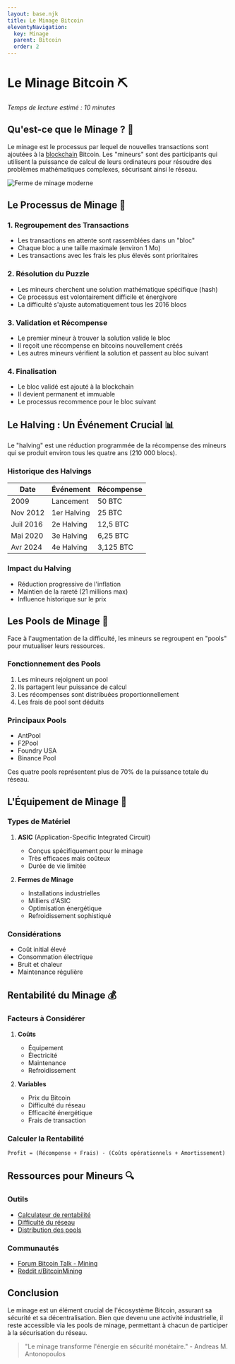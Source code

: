 ```yaml
---
layout: base.njk
title: Le Minage Bitcoin
eleventyNavigation:
  key: Minage
  parent: Bitcoin
  order: 2
---
```


# Le Minage Bitcoin ⛏️

*Temps de lecture estimé : 10 minutes*

## Qu'est-ce que le Minage ? 🤔

Le minage est le processus par lequel de nouvelles transactions sont ajoutées à la [blockchain](/glossary/#blockchain) Bitcoin. Les "mineurs" sont des participants qui utilisent la puissance de calcul de leurs ordinateurs pour résoudre des problèmes mathématiques complexes, sécurisant ainsi le réseau.

![Ferme de minage moderne](/assets/images/bitcoin/mining-farm.jpg)

## Le Processus de Minage 🔄

### 1. Regroupement des Transactions
- Les transactions en attente sont rassemblées dans un "bloc"
- Chaque bloc a une taille maximale (environ 1 Mo)
- Les transactions avec les frais les plus élevés sont prioritaires

### 2. Résolution du Puzzle
- Les mineurs cherchent une solution mathématique spécifique (hash)
- Ce processus est volontairement difficile et énergivore
- La difficulté s'ajuste automatiquement tous les 2016 blocs

### 3. Validation et Récompense
- Le premier mineur à trouver la solution valide le bloc
- Il reçoit une récompense en bitcoins nouvellement créés
- Les autres mineurs vérifient la solution et passent au bloc suivant

### 4. Finalisation
- Le bloc validé est ajouté à la blockchain
- Il devient permanent et immuable
- Le processus recommence pour le bloc suivant

## Le Halving : Un Événement Crucial 📊

Le "halving" est une réduction programmée de la récompense des mineurs qui se produit environ tous les quatre ans (210 000 blocs).

### Historique des Halvings
| Date | Événement | Récompense |
|------|-----------|------------|
| 2009 | Lancement | 50 BTC |
| Nov 2012 | 1er Halving | 25 BTC |
| Juil 2016 | 2e Halving | 12,5 BTC |
| Mai 2020 | 3e Halving | 6,25 BTC |
| Avr 2024 | 4e Halving | 3,125 BTC |

### Impact du Halving
- Réduction progressive de l'inflation
- Maintien de la rareté (21 millions max)
- Influence historique sur le prix

## Les Pools de Minage 👥

Face à l'augmentation de la difficulté, les mineurs se regroupent en "pools" pour mutualiser leurs ressources.

### Fonctionnement des Pools
1. Les mineurs rejoignent un pool
2. Ils partagent leur puissance de calcul
3. Les récompenses sont distribuées proportionnellement
4. Les frais de pool sont déduits

### Principaux Pools
- AntPool
- F2Pool
- Foundry USA
- Binance Pool

Ces quatre pools représentent plus de 70% de la puissance totale du réseau.

## L'Équipement de Minage 🔧

### Types de Matériel
1. **ASIC** (Application-Specific Integrated Circuit)
   - Conçus spécifiquement pour le minage
   - Très efficaces mais coûteux
   - Durée de vie limitée

2. **Fermes de Minage**
   - Installations industrielles
   - Milliers d'ASIC
   - Optimisation énergétique
   - Refroidissement sophistiqué

### Considérations
- Coût initial élevé
- Consommation électrique
- Bruit et chaleur
- Maintenance régulière

## Rentabilité du Minage 💰

### Facteurs à Considérer
1. **Coûts**
   - Équipement
   - Électricité
   - Maintenance
   - Refroidissement

2. **Variables**
   - Prix du Bitcoin
   - Difficulté du réseau
   - Efficacité énergétique
   - Frais de transaction

### Calculer la Rentabilité
```
Profit = (Récompense + Frais) - (Coûts opérationnels + Amortissement)
```

## Ressources pour Mineurs 🔍

### Outils
- [Calculateur de rentabilité](https://www.cryptocompare.com/mining/calculator)
- [Difficulté du réseau](https://btc.com/stats/diff)
- [Distribution des pools](https://btc.com/stats/pool)

### Communautés
- [Forum Bitcoin Talk - Mining](https://bitcointalk.org/index.php?board=14.0)
- [Reddit r/BitcoinMining](https://www.reddit.com/r/BitcoinMining/)

## Conclusion

Le minage est un élément crucial de l'écosystème Bitcoin, assurant sa sécurité et sa décentralisation. Bien que devenu une activité industrielle, il reste accessible via les pools de minage, permettant à chacun de participer à la sécurisation du réseau.

> "Le minage transforme l'énergie en sécurité monétaire." - Andreas M. Antonopoulos 